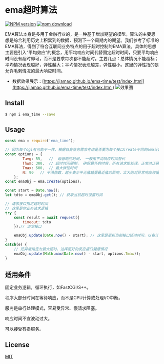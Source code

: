 
# ema超时算法

[![NPM version][npm-image]][npm-url]
[![npm download][download-image]][download-url]

[npm-image]: https://img.shields.io/npm/v/ema_time.svg?style=flat-square
[npm-url]: https://npmjs.org/package/ema_time
[download-image]: https://img.shields.io/npm/dm/ema_time.svg?style=flat-square
[download-url]: https://npmjs.org/package/ema_time

EMA算法本身是多用于金融行业的，是一种基于增加期望的模型。算法的主要思想是综合利用历史上积累到的数据，预测下一个周期内的期望。我们参考了标准的EMA算法，得到了符合互联网业务特点的用于超时控制的EMA算法。具体的思想主要是引入“平均效应”的概念，用平均响应时间代替固定超时时间，只要平均响应时间没有超时即可，而不是要求每次都不能超时。主要几点：总体情况不能超标；平均情况表现越好，弹性越大；平均情况表现越差，弹性越小。这里的弹性指的是允许毛刺情况的最大响应时间。

- 数据效果展示：[https://jiamao.github.io/ema-time/test/index.html](https://jiamao.github.io/ema-time/test/index.html)
![效果图](https://raw.githubusercontent.com/jiamao/ema-time/master/test/line.png)

## Install

```bash
$ npm i ema_time --save
```

## Usage

```js
const ema = require('ema_time');

// 因为每个cgi有可能不一样，根据自身业务需求考虑是否要为每个接口create不同的ema计算
const options = {
        Tavg: 55,   //  最低响应时间， 一般用平均响应时间替代
        Thwm: 300,  // 超时时间限制， 确保最坏的时候，所有请求能处理。正常时正确处理的成功率满足需求。
        Tmax: 500,  // 最大弹性时间
        N: 90   // 平滑指数，越小表示平无值越受最近值的影响，太大则对异常响应较慢
    };
const emaObj = ema.create(options);

```
```js
const start = Date.now();
let tdto = emaObj.get(); // 获取当前超时设置时间

// 请求接口指定超时时间
// 这里是你业务请求逻辑
try {
    const result = await request({
        timeout: tdto
    });// 请求接口 

    emaObj.update(Date.now() - start); // 这里是更新当前接口延时时间，以备计算后续超时
}
catch(e) {
    // 把异常指定为最大超时，这样更好的反应接口健康情况
    emaObj.update(Math.max(Date.now() - start, options.Tmax)); 
}    

```

## 适用条件

固定业务逻辑，循环执行，如FastCGI/S++。

程序大部分时间在等待响应，而不是CPU计算或处理I/O中断。

服务是串行处理模式，容易受异常、慢请求阻塞。

响应时间不宜波动过大。

可以接受有损服务。

## License

[MIT](LICENSE)
